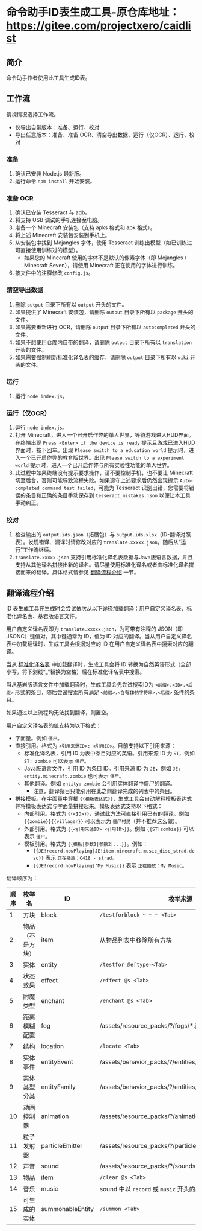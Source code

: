 # 命令助手ID表生成工具-原仓库地址：https://gitee.com/projectxero/caidlist
## 简介
命令助手作者使用此工具生成ID表。

## 工作流
请视情况选择工作流。

- 仅导出自带版本：准备、运行、校对
- 导出任意版本：准备、准备 OCR、清空导出数据、运行（仅OCR）、运行、校对

### 准备
1. 确认已安装 Node.js 最新版。
2. 运行命令 `npm install` 开始安装。

### 准备 OCR
1. 确认已安装 Tesseract 与 adb。
2. 将支持 USB 调试的手机连接至电脑。
3. 准备一个 Minecraft 安装包（支持 apks 格式和 apk 格式）。
4. 将上述 Minecraft 安装包安装到手机上。
5. 从安装包中找到 Mojangles 字体，使用 Tesseract 训练出模型（如已训练过可直接使用训练过的模型）。
    - 如果您的 Minecraft 使用的字体不是默认的像素字体（即 Mojangles / Minecraft Seven），请使用 Minecraft 正在使用的字体进行训练。
6. 按文件中的注释修改 `config.js`。

### 清空导出数据
1. 删除 `output` 目录下所有以 `output` 开头的文件。
2. 如果提供了 Minecraft 安装包，请删除 `output` 目录下所有以 `package` 开头的文件。
3. 如果需要重新进行 OCR，请删除 `output` 目录下所有以 `autocompleted` 开头的文件。
4. 如果不想使用仓库内自带的翻译，请删除 `output` 目录下所有以 `translation` 开头的文件。
5. 如果需要强制刷新标准化译名表的缓存，请删除 `output` 目录下所有以 `wiki` 开头的文件。

### 运行
1. 运行 `node index.js`。

### 运行（仅OCR）
1. 运行 `node index.js`。
2. 打开 Minecraft，进入一个已开启作弊的单人世界，等待游戏进入HUD界面。在终端出现 `Press <Enter> if the device is ready` 提示且游戏已进入HUD界面时，按下回车。出现 `Please switch to a education world` 提示时，进入一个已开启作弊的教育版世界。出现 `Please switch to a experiment world` 提示时，进入一个已开启作弊与所有实验性功能的单人世界。
3. 此过程中如果终端没有提示要求操作，请不要控制手机，也不要让 Minecraft 切至后台，否则可能导致流程失败。如果遵守上述要求后仍然出现提示 `Auto-completed command test failed`，可能为 Tesseract 识别出错，您需要将错误的条目和正确的条目手动保存到 `tesseract_mistakes.json` 以便让本工具手动纠正。

### 校对
1. 检查输出的 `output.ids.json`（拓展包）与 `output.ids.xlsx`（ID-翻译对照表）。发现错译、漏译时请修改对应的 `translate.xxxxx.json`，随后从“运行”工作流继续。
2. `translate.xxxxx.json` 支持引用标准化译名表数据与Java版语言数据，并且支持从其他译名拼接出新的译名。请尽量使用标准化译名或者由标准化译名拼接而来的翻译。具体格式请参见 [翻译流程介绍](#翻译流程介绍) 一节。

## 翻译流程介绍

ID 表生成工具在生成时会尝试依次从以下途径加载翻译：用户自定义译名表、标准化译名表、基岩版语言文件。

用户自定义译名表即为 `translate.xxxxx.json`，为可带有注释的 JSON（即 JSONC）键值对。其中键通常为 ID，值为 ID 对应的翻译。当从用户自定义译名表中加载翻译时，生成工具会根据对应的 ID 在用户自定义译名表中搜索对应的翻译。

当从 [标准化译名表](https://minecraft.fandom.com/zh/wiki/Minecraft_Wiki:%E8%AF%91%E5%90%8D%E6%A0%87%E5%87%86%E5%8C%96) 中加载翻译时，生成工具会将 ID 转换为自然英语形式（全部小写，将下划线“_”替换为空格）后在标准化译名表中搜索。

当从基岩版语言文件中加载翻译时，生成工具会先尝试搜索ID为 `<前缀>.<ID>.<后缀>` 形式的条目，随后尝试搜索所有满足 `<前缀>.<含有ID的字符串>.<后缀>` 条件的条目。

如果通过以上流程均无法找到翻译，则置空。

用户自定义译名表的值支持为以下格式：

- 字面量。例如 `僵尸`。
- 直接引用。格式为 `<引用来源ID>: <引用ID>`。目前支持以下引用来源：
    - 标准化译名表，引用 ID 为表中条目对应的英语。引用来源 ID 为 `ST`，例如 `ST: zombie` 可以表示 `僵尸`。
    - Java版语言文件，引用 ID 为条目 ID。引用来源 ID 为 `JE`，例如 `JE: entity.minecraft.zombie` 也可表示 `僵尸`。
    - 其他翻译。例如 `entity: zombie` 会引用实体翻译中僵尸的翻译。
        - 注意，翻译条目只能引用在此之前翻译完成的列表中的条目。
- 拼接模板。在字面量中穿插 `{{模板表达式}}`，生成工具会自动解释模板表达式并将模板表达式与字面量拼接起来。模板表达式支持以下格式：
    - 内部引用。格式为 `{{<ID>}}`，通过此方法可直接引用已有的翻译。例如 `{{zombie}}{{villager}}` 可以表示为 `僵尸村民`（并不推荐这么做）。
    - 外部引用。格式为 `{{<引用来源ID>!<引用ID>}}`。例如 `{{ST!zombie}}` 可以表示 `僵尸`。
    - 模板引用。格式为 `{{模板|参数1|参数2|...}}`。例如：
        - `{{JE!record.nowPlaying|JE!item.minecraft.music_disc_strad.desc}}` 表示 `正在播放：C418 - strad`。
        - `{{JE!record.nowPlaying|'My Music}}` 表示 `正在播放：My Music`。

翻译顺序为：

|顺序|枚举名|ID|枚举来源|
|---|---|---|---|
|1|方块|block|`/testforblock ~ ~ ~ <Tab>`|
|2|物品（不是方块）|item|从物品列表中移除所有方块|
|3|实体|entity|`/testfor @e[type=<Tab>`|
|4|状态效果|effect|`/effect @s <Tab>`|
|5|附魔类型|enchant|`/enchant @s <Tab>`|
|6|距离模糊配置|fog|/assets/resource_packs/?/fogs/*.json|
|7|结构|location|`/locate <Tab>`|
|8|实体事件|entityEvent|/assets/behavior_packs/?/entities/*.json|
|9|实体类型分类|entityFamily|/assets/behavior_packs/?/entities/*.json|
|10|动画控制器|animation|/assets/resource_packs/?/animations/*.json|
|11|粒子发射器|particleEmitter|/assets/resource_packs/?/particles/*.json|
|12|声音|sound|/assets/resource_packs/?/sounds/sound_definitions.json|
|13|物品|item|`/clear @s <Tab>`|
|14|音乐|music|sound 中以 `record` 或 `music` 开头的条目|
|15|可生成的实体|summonableEntity|`/summon <Tab>`|
